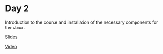 # Day 2
Introduction to the course and installation of the necessary components for the class. 

[Slides](https://docs.google.com/a/berkeley.edu/presentation/d/1i5NNMnSpeKMhkQETF29zvUEYjv3dO8tYKmi5nhejatQ/edit)

[Video](https://www.youtube.com/watch?v=RUrXA9koSCw)


